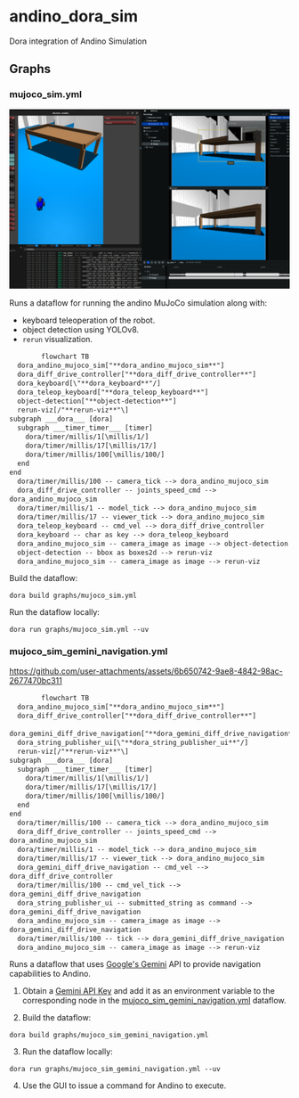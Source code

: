 # andino_dora_sim

Dora integration of Andino Simulation

## Graphs

### mujoco_sim.yml

<p align="center">
  <img src="docs/mujoco_sim.png"/>
</p>

Runs a dataflow for running the andino MuJoCo simulation along with:
 - keyboard teleoperation of the robot.
 - object detection using YOLOv8.
 -  `rerun` visualization.

```mermaid
        flowchart TB
  dora_andino_mujoco_sim["**dora_andino_mujoco_sim**"]
  dora_diff_drive_controller["**dora_diff_drive_controller**"]
  dora_keyboard[\"**dora_keyboard**"/]
  dora_teleop_keyboard["**dora_teleop_keyboard**"]
  object-detection["**object-detection**"]
  rerun-viz[/"**rerun-viz**"\]
subgraph ___dora___ [dora]
  subgraph ___timer_timer___ [timer]
    dora/timer/millis/1[\millis/1/]
    dora/timer/millis/17[\millis/17/]
    dora/timer/millis/100[\millis/100/]
  end
end
  dora/timer/millis/100 -- camera_tick --> dora_andino_mujoco_sim
  dora_diff_drive_controller -- joints_speed_cmd --> dora_andino_mujoco_sim
  dora/timer/millis/1 -- model_tick --> dora_andino_mujoco_sim
  dora/timer/millis/17 -- viewer_tick --> dora_andino_mujoco_sim
  dora_teleop_keyboard -- cmd_vel --> dora_diff_drive_controller
  dora_keyboard -- char as key --> dora_teleop_keyboard
  dora_andino_mujoco_sim -- camera_image as image --> object-detection
  object-detection -- bbox as boxes2d --> rerun-viz
  dora_andino_mujoco_sim -- camera_image as image --> rerun-viz
```

Build the dataflow:
```
dora build graphs/mujoco_sim.yml
```

Run the dataflow locally:
```
dora run graphs/mujoco_sim.yml --uv
```

### mujoco_sim_gemini_navigation.yml

https://github.com/user-attachments/assets/6b650742-9ae8-4842-98ac-2677470bc311

```mermaid
        flowchart TB
  dora_andino_mujoco_sim["**dora_andino_mujoco_sim**"]
  dora_diff_drive_controller["**dora_diff_drive_controller**"]
  dora_gemini_diff_drive_navigation["**dora_gemini_diff_drive_navigation**"]
  dora_string_publisher_ui[\"**dora_string_publisher_ui**"/]
  rerun-viz[/"**rerun-viz**"\]
subgraph ___dora___ [dora]
  subgraph ___timer_timer___ [timer]
    dora/timer/millis/1[\millis/1/]
    dora/timer/millis/17[\millis/17/]
    dora/timer/millis/100[\millis/100/]
  end
end
  dora/timer/millis/100 -- camera_tick --> dora_andino_mujoco_sim
  dora_diff_drive_controller -- joints_speed_cmd --> dora_andino_mujoco_sim
  dora/timer/millis/1 -- model_tick --> dora_andino_mujoco_sim
  dora/timer/millis/17 -- viewer_tick --> dora_andino_mujoco_sim
  dora_gemini_diff_drive_navigation -- cmd_vel --> dora_diff_drive_controller
  dora/timer/millis/100 -- cmd_vel_tick --> dora_gemini_diff_drive_navigation
  dora_string_publisher_ui -- submitted_string as command --> dora_gemini_diff_drive_navigation
  dora_andino_mujoco_sim -- camera_image as image --> dora_gemini_diff_drive_navigation
  dora/timer/millis/100 -- tick --> dora_gemini_diff_drive_navigation
  dora_andino_mujoco_sim -- camera_image as image --> rerun-viz
```

Runs a dataflow that uses [Google's Gemini](https://gemini.google.com/app) API to provide navigation capabilities to Andino.

1. Obtain a [Gemini API Key](https://aistudio.google.com/apikey) and add it as an environment variable to the corresponding node in the [mujoco_sim_gemini_navigation.yml](graphs/mujoco_sim_gemini_navigation.yml) dataflow.

2. Build the dataflow:
```
dora build graphs/mujoco_sim_gemini_navigation.yml
```

3. Run the dataflow locally:
```
dora run graphs/mujoco_sim_gemini_navigation.yml --uv
```

4. Use the GUI to issue a command for Andino to execute.

